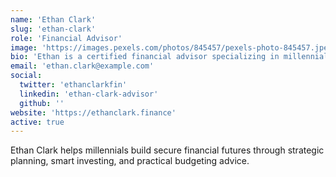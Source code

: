 ```yaml
---
name: 'Ethan Clark'
slug: 'ethan-clark'
role: 'Financial Advisor'
image: 'https://images.pexels.com/photos/845457/pexels-photo-845457.jpeg?auto=compress&cs=tinysrgb&w=1260&h=750&dpr=2'
bio: 'Ethan is a certified financial advisor specializing in millennial financial planning, investment strategies, and retirement planning.'
email: 'ethan.clark@example.com'
social:
  twitter: 'ethanclarkfin'
  linkedin: 'ethan-clark-advisor'
  github: ''
website: 'https://ethanclark.finance'
active: true
---
```


Ethan Clark helps millennials build secure financial futures through strategic planning, smart investing, and practical budgeting advice.